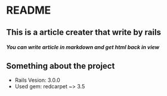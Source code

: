 # README

## This is a article creater that write by rails 
##### You can write article in markdown and get html back in view

## Something about the project
* Rails Vesion: 3.0.0
* Used gem: redcarpet ~> 3.5


